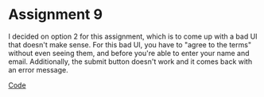 # Assignment 9
I decided on option 2 for this assignment, which is to come up with a bad UI that doesn't make sense. For this bad UI, you have to "agree to the terms" without even seeing them, and before you're able to enter your name and email. Additionally, the submit button doesn't work and it comes back with an error message. 

[Code](main.py)
